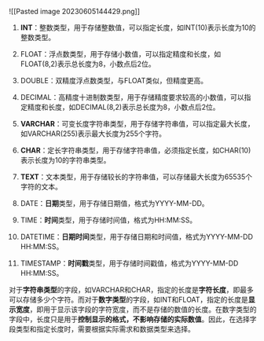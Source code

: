 ![[Pasted image 20230605144429.png]]

1. **INT**：整数类型，用于存储整数值，可以指定长度，如INT(10)表示长度为10的整数类型。

2. FLOAT：浮点数类型，用于存储小数值，可以指定精度和长度，如FLOAT(8,2)表示总长度为8，小数点后2位。

3. DOUBLE：双精度浮点数类型，与FLOAT类似，但精度更高。

4. DECIMAL：高精度十进制数类型，用于存储精度要求较高的小数值，可以指定精度和长度，如DECIMAL(8,2)表示总长度为8，小数点后2位。

5. **VARCHAR**：可变长度字符串类型，用于存储字符串值，可以指定最大长度，如VARCHAR(255)表示最大长度为255个字符。

6. **CHAR**：定长字符串类型，用于存储字符串值，必须指定长度，如CHAR(10)表示长度为10的字符串类型。

7. **TEXT**：文本类型，用于存储较长的字符串值，可以存储最大长度为65535个字符的文本。 

8. DATE：**日期**类型，用于存储日期值，格式为YYYY-MM-DD。

9. TIME：**时间**类型，用于存储时间值，格式为HH:MM:SS。

10. DATETIME：**日期时间**类型，用于存储日期和时间值，格式为YYYY-MM-DD HH:MM:SS。

11. TIMESTAMP：**时间戳**类型，用于存储时间戳值，格式为YYYY-MM-DD HH:MM:SS。 

对于**字符串类型**的字段，如VARCHAR和CHAR，指定的长度是**字符长度**，即最多可以存储多少个字符。而对于**数字类型**的字段，如INT和FLOAT，指定的长度是**显示宽度**，即用于显示该字段的字符宽度，而不是存储的数值的长度。在数字类型的字段中，长度只是用于**控制显示的格式，不影响存储的实际数值**。因此，在选择字段类型和指定长度时，需要根据实际需求和数据类型来选择。